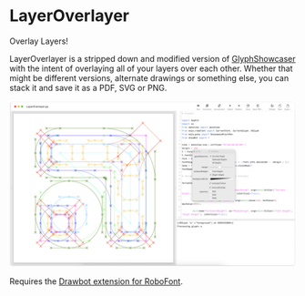 # LayerOverlayer

Overlay Layers!

LayerOverlayer is a stripped down and modified version of [GlyphShowcaser](https://github.com/jacobtegel/GlyphShowcaser) with the intent of overlaying all of your layers over each other. 
Whether that might be different versions, alternate drawings or something else, you can stack it and save it as a PDF, SVG or PNG.

![Screenshot of the LayerOverlayer in use](/assets/LayerOverlayer.png)

Requires the [Drawbot extension for RoboFont](https://github.com/typemytype/drawBotRoboFontExtension).
